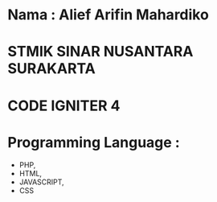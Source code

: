 # Nama : Alief Arifin Mahardiko
# STMIK SINAR NUSANTARA SURAKARTA
# CODE IGNITER 4
# Programming Language :
- PHP,
- HTML,
- JAVASCRIPT,
- CSS
